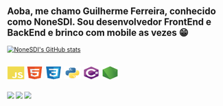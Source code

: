## Aoba, me chamo Guilherme Ferreira, conhecido como NoneSDI. Sou desenvolvedor FrontEnd e BackEnd e brinco com mobile as vezes 😁

[![NoneSDI's GitHub stats](https://github-readme-stats.vercel.app/api?username=NoneSDI)](https://github.com/NoneSDI/github-readme-stats)

<div style="display: inline_block"><br>
  <img align="center" alt="none-Js" height="30" width="40" src="https://raw.githubusercontent.com/devicons/devicon/master/icons/javascript/javascript-plain.svg">
  <img align="center" alt="none-HTML" height="30" width="40" src="https://raw.githubusercontent.com/devicons/devicon/master/icons/html5/html5-original.svg">
  <img align="center" alt="none-CSS" height="30" width="40" src="https://raw.githubusercontent.com/devicons/devicon/master/icons/css3/css3-original.svg">
  <img align="center" alt="none-Python" height="30" width="40" src="https://raw.githubusercontent.com/devicons/devicon/master/icons/python/python-original.svg">
  <img align="center" alt="none-Csharp" height="30" width="40" src="https://raw.githubusercontent.com/devicons/devicon/master/icons/csharp/csharp-original.svg">
  <img align="center" alt="none-nodejs" height="30" width="40" src="https://raw.githubusercontent.com/devicons/devicon/master/icons/nodejs/nodejs-original.svg">
</div>
  
  ##
 
<div>
  <a href="https://instagram.com/guilherme_apf___" target="_blank"><img src="https://img.shields.io/badge/-Instagram-%23E4405F?style=for-the-badge&logo=instagram&logoColor=white" target="_blank"></a>
  <a href = "mailto:ggalvao2214@gmail.com"><img src="https://img.shields.io/badge/-Gmail-%23333?style=for-the-badge&logo=gmail&logoColor=white" target="_blank"></a>
  <a href="https://br.linkedin.com/in/guilherme-henrique-galvão-ferreira-a15736369" target="_blank"><img src="https://img.shields.io/badge/-LinkedIn-%230077B5?style=for-the-badge&logo=linkedin&logoColor=white" target="_blank"></a> 
  
</div>

